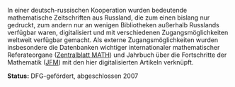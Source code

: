 In einer deutsch-russischen Kooperation wurden bedeutende mathematische Zeitschriften aus Russland, die zum einen bislang nur gedruckt, zum andern nur an wenigen Bibliotheken außerhalb Russlands verfügbar waren, digitalisiert und mit verschiedenen Zugangsmöglichkeiten weltweit verfügbar gemacht. Als externe Zugangsmöglichkeiten wurden insbesondere die Datenbanken wichtiger internationaler mathematischer Referateorgane ([Zentralblatt MATH](http://zbmath.org/)) und Jahrbuch über die Fortschritte der Mathematik ([JFM](http://www.emis.de/projects/JFM/)) mit den hier digitalisierten Artikeln verknüpft.

**Status:** DFG-gefördert, abgeschlossen 2007

